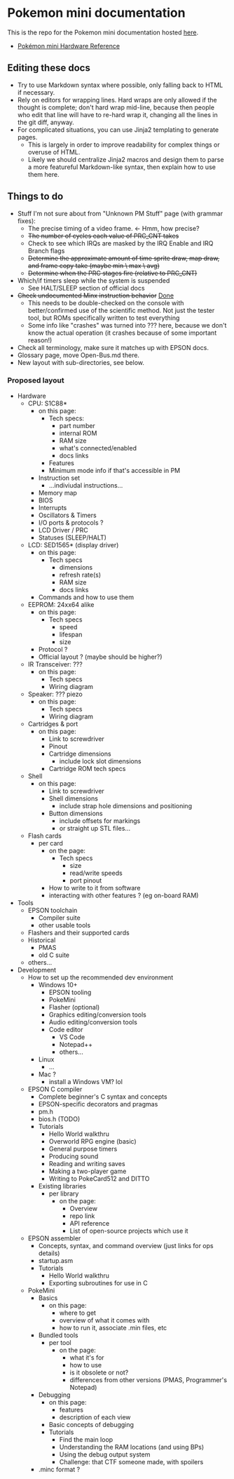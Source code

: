 # Pokemon mini documentation

This is the repo for the Pokemon mini documentation hosted [here](https://www.pokemon-mini.net/documentation/).

* [Pokémon mini Hardware Reference](hardware/README.md)

## Editing these docs

- Try to use Markdown syntax where possible, only falling back to HTML if necessary.
- Rely on editors for wrapping lines. Hard wraps are only allowed if the thought is complete; don't hard wrap mid-line, because then people who edit that line will have to re-hard wrap it, changing all the lines in the git diff, anyway.
- For complicated situations, you can use Jinja2 templating to generate pages.
  - This is largely in order to improve readability for complex things or overuse of HTML.
  - Likely we should centralize Jinja2 macros and design them to parse a more featureful Markdown-like syntax, then explain how to use them here.

## Things to do

- Stuff I'm not sure about from "Unknown PM Stuff" page (with grammar fixes):
  - The precise timing of a video frame. \<- Hmm, how precise?
  - ~~The number of cycles each value of PRC_CNT takes~~
  - Check to see which IRQs are masked by the IRQ Enable and IRQ Branch flags
  - ~~Determine the approximate amount of time sprite draw, map draw, and frame copy take (maybe min \\ max \\ avg)~~
  - ~~Determine when the PRC stages fire (relative to PRC_CNT)~~
- Which/if timers sleep while the system is suspended
  - See HALT/SLEEP section of official docs
- ~~Check undocumented Minx instruction behavior~~ [Done](Talk:S1C88_InstructionSet.md#illegal-instructions)
  - This needs to be double-checked on the console with better/confirmed use of the scientific method. Not just the tester tool, but ROMs specifically written to test everything
  - Some info like "crashes" was turned into ??? here, because we don't know the actual operation (it crashes because of some important reason!)
- Check all terminology, make sure it matches up with EPSON docs.
- Glossary page, move Open-Bus.md there.
- New layout with sub-directories, see below.

### Proposed layout

- Hardware
  - CPU: S1C88*
    - on this page:
      - Tech specs:
        - part number
        - internal ROM
        - RAM size
        - what's connected/enabled
        - docs links
      - Features
      - Minimum mode info if that's accessible in PM
    - Instruction set
      - ...indiviudal instructions...
    - Memory map
    - BIOS
    - Interrupts
    - Oscillators & Timers
    - I/O ports & protocols ?
    - LCD Driver / PRC
    - Statuses (SLEEP/HALT)
  - LCD: SED1565* (display driver)
    - on this page:
      - Tech specs
        - dimensions
        - refresh rate(s)
        - RAM size
        - docs links
    - Commands and how to use them
  - EEPROM: 24xx64 alike
    - on this page:
      - Tech specs
        - speed
        - lifespan
        - size
    - Protocol ?
    - Official layout ? (maybe should be higher?)
  - IR Transceiver: ???
    - on this page:
      - Tech specs
      - Wiring diagram
  - Speaker: ??? piezo
    - on this page:
      - Tech specs
      - Wiring diagram
  - Cartridges & port
    - on this page:
      - Link to screwdriver
      - Pinout
      - Cartridge dimensions
        - include lock slot dimensions
      - Cartridge ROM tech specs
  - Shell
    - on this page:
      - Link to screwdriver
      - Shell dimensions
        - include strap hole dimensions and positioning
      - Button dimensions
        - include offsets for markings
        - or straight up STL files...
  - Flash cards
    - per card
      - on the page:
        - Tech specs
          - size
          - read/write speeds
          - port pinout
      - How to write to it from software
      - interacting with other features ? (eg on-board RAM)
- Tools
  - EPSON toolchain
    - Compiler suite
    - other usable tools
  - Flashers and their supported cards
  - Historical
    - PMAS
    - old C suite
  - others...
- Development
  - How to set up the recommended dev environment
    - Windows 10+
      - EPSON tooling
      - PokeMini
      - Flasher (optional)
      - Graphics editing/conversion tools
      - Audio editing/conversion tools
      - Code editor
        - VS Code
        - Notepad++
        - others...
    - Linux
      - ...
    - Mac ?
      - install a Windows VM? lol
  - EPSON C compiler
    - Complete beginner's C syntax and concepts
    - EPSON-specific decorators and pragmas
    - pm.h
    - bios.h (TODO)
    - Tutorials
      - Hello World walkthru
      - Overworld RPG engine (basic)
      - General purpose timers
      - Producing sound
      - Reading and writing saves
      - Making a two-player game
      - Writing to PokeCard512 and DITTO
    - Existing libraries
      - per library
        - on the page:
          - Overview
          - repo link
          - API reference
          - List of open-source projects which use it
  - EPSON assembler
    - Concepts, syntax, and command overview (just links for ops details)
    - startup.asm
    - Tutorials
      - Hello World walkthru
      - Exporting subroutines for use in C
  - PokeMini
    - Basics
      - on this page:
        - where to get
        - overview of what it comes with
        - how to run it, associate .min files, etc
    - Bundled tools
      - per tool
        - on the page:
          - what it's for
          - how to use
          - is it obsolete or not?
          - differences from other versions (PMAS, Programmer's Notepad)
    - Debugging
      - on this page:
        - features
        - description of each view
      - Basic concepts of debugging
      - Tutorials
        - Find the main loop
        - Understanding the RAM locations (and using BPs)
        - Using the debug output system
        - Challenge: that CTF someone made, with spoilers
    - .minc format ?

